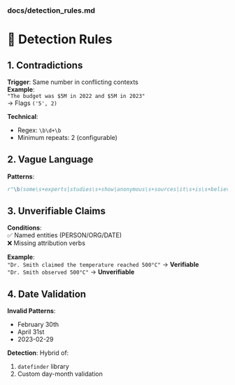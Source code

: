 ### **docs/detection_rules.md**

# 🔬 Detection Rules

## 1. Contradictions
**Trigger**: Same number in conflicting contexts  
**Example**:  
`"The budget was $5M in 2022 and $5M in 2023"`  
→ Flags `('5', 2)`  

**Technical**:  
- Regex: `\b\d+\b`  
- Minimum repeats: 2 (configurable)  

## 2. Vague Language
**Patterns**:  
```python
r"\b(some\s+experts|studies\s+show|anonymous\s+sources|it\s+is\s+believed)\b"
```

## 3. Unverifiable Claims
**Conditions**:  
✅ Named entities (PERSON/ORG/DATE)  
❌ Missing attribution verbs  

**Example**:  
`"Dr. Smith claimed the temperature reached 500°C"` → **Verifiable**  
`"Dr. Smith observed 500°C"` → **Unverifiable**  

## 4. Date Validation
**Invalid Patterns**:  
- February 30th  
- April 31st  
- 2023-02-29  

**Detection**: Hybrid of:  
1. `datefinder` library  
2. Custom day-month validation  
